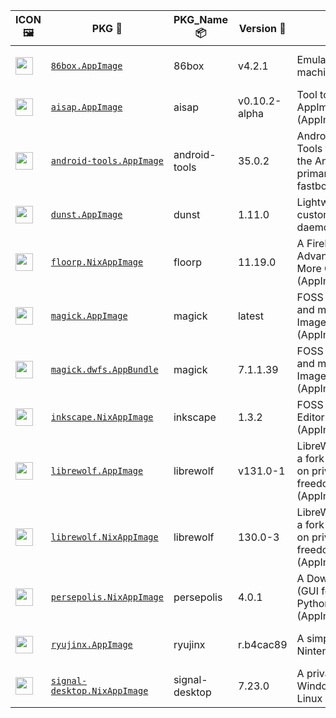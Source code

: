 |ICON 🖼️|PKG 📀|PKG_Name 📦|Version 🧬| Description ℹ️|Note ⚠️|Homepage 🌐|Source 📡|Size 💾|SHA256SUM 🔐|B3SUM 🔐|Script ⚙️|Log 🧾|
| ---- | ---- | ---- | ---- | ---- | ---- | ---- | ---- | ---- | ---- | ---- | ---- | ---- |
| <img src="https://pkg.ajam.dev/aarch64-Linux/86box.icon.png" width="28" height="28"> | [`86box.AppImage`](https://pkg.ajam.dev/aarch64-Linux/86box.AppImage) | 86box | v4.2.1 | Emulator of x86-based machines (AppImage) | You need to download ROMS (https://86box.readthedocs.io/en/latest/usage/roms.html)<br>(CI_VERIFIED: https://github.com/86Box/86Box/actions) | [https://86box.readthedocs.io](https://86box.readthedocs.io) | [https://github.com/86Box/86Box](https://github.com/86Box/86Box) |54.21 MB | `3ba06cb597b7626a3773cf955476df8dc237f2deb39f124e87dcce81e0516df8` | `80406afb0bc90f436d85fe24f086e7bcd6a31fe79e6c70ed7518a08deec8342e` | https://github.com/Azathothas/Toolpacks-Extras/blob/main/.github/scripts/aarch64-Linux/pkgs/86box.sh | https://pkg.ajam.dev/aarch64-Linux/86box.log | emulator,hypervisor |
| <img src="https://pkg.ajam.dev/aarch64-Linux/aisap.icon.png" width="28" height="28"> | [`aisap.AppImage`](https://pkg.ajam.dev/aarch64-Linux/aisap.AppImage) | aisap | v0.10.2-alpha | Tool to make sandboxing AppImages easy (AppImage , shImg) | This PKG was built from Source using appimagetool (CI_VERIFIED: https://github.com/mgord9518/aisap/actions) | [https://github.com/mgord9518/aisap](https://github.com/mgord9518/aisap) | [https://github.com/mgord9518/aisap](https://github.com/mgord9518/aisap) |2.5 MB | `e379bfe93410ace766a9f7990e844ec84173ec48fc286f034caaad64eb574037` | `cc3b3b5508d5c0ab3421d0059f3d19874cda45e4b5646503bfff4e0c5db5bf5a` | https://github.com/Azathothas/Toolpacks-Extras/blob/main/.github/scripts/aarch64-Linux/pkgs/aisap.sh | https://pkg.ajam.dev/aarch64-Linux/aisap.log | cli,sandbox |
| <img src="https://pkg.ajam.dev/aarch64-Linux/android-tools.icon.png" width="28" height="28"> | [`android-tools.AppImage`](https://pkg.ajam.dev/aarch64-Linux/android-tools.AppImage) | android-tools | 35.0.2 | Android SDK Platform-Tools that interface with the Android platform, primarily adb and fastboot (AppImage) | This PKG was built from Source using go-appimagetool, BUT the src has no CI (CI_VERIFIED: NONE) | [https://developer.android.com/tools/releases/platform-tools](https://developer.android.com/tools/releases/platform-tools) | [https://github.com/lzhiyong/android-sdk-tools](https://github.com/lzhiyong/android-sdk-tools) |11.06 MB | `c9b95554386d65b639c1ae43d07e90e10eae5e60f159741ddea4ad7895e0614e` | `caab700ed9fcf73265d9c5a63c6b8017527a664e83c23608a3ab851e34762f8f` | https://github.com/Azathothas/Toolpacks-Extras/blob/main/.github/scripts/aarch64-Linux/pkgs/android-tools.sh | https://pkg.ajam.dev/aarch64-Linux/android-tools.log | android,utility |
| <img src="https://pkg.ajam.dev/aarch64-Linux/dunst.icon.png" width="28" height="28"> | [`dunst.AppImage`](https://pkg.ajam.dev/aarch64-Linux/dunst.AppImage) | dunst | 1.11.0 | Lightweight and customizable notification daemon (AppImage) | This PKG was built from Source using go-appimagetool | [https://dunst-project.org](https://dunst-project.org) | [https://github.com/dunst-project/dunst](https://github.com/dunst-project/dunst) |12.27 MB | `05bd28dc1af41e2fcb070eeb142472c9884d15884925716b2bcfbf9c305b45e3` | `3fe46046fc556ac9a8cf69a3c026413d700ab9a8f4fad3f61cec33b6326cfe9c` | https://github.com/Azathothas/Toolpacks-Extras/blob/main/.github/scripts/aarch64-Linux/pkgs/dunst.sh | https://pkg.ajam.dev/aarch64-Linux/dunst.log | daemon,notification |
| <img src="https://pkg.ajam.dev/aarch64-Linux/floorp.icon.png" width="28" height="28"> | [`floorp.NixAppImage`](https://pkg.ajam.dev/aarch64-Linux/floorp.NixAppImage) | floorp | 11.19.0 | A FireFox Fork with Advanced Features & More Customization (AppImage,NixAppImage) | This PKG has Multiple Formats (CI_VERIFIED: https://github.com/Floorp-Projects/Floorp/actions) | [https://floorp.app](https://floorp.app) | [https://github.com/Floorp-Projects/Floorp](https://github.com/Floorp-Projects/Floorp) |355.52 MB | `d229afccae6f12512a6a9126566d0aef89ceecf4ac5284f22fd683681e59f7f3` | `82b993b9bd93ffe12b88a5c7d444066363abde2c749b3c7e7d2d8242d6ca7ac5` | https://github.com/Azathothas/Toolpacks-Extras/blob/main/.github/scripts/aarch64-Linux/pkgs/floorp.sh | https://pkg.ajam.dev/aarch64-Linux/floorp.log | browser,firefox-fork |
| <img src="https://pkg.ajam.dev/aarch64-Linux/imagemagick.icon.png" width="28" height="28"> | [`magick.AppImage`](https://pkg.ajam.dev/aarch64-Linux/magick.AppImage) | magick | latest | FOSS suite for editing and manipulating Digital Images & Files (AppImage , AppBundle) | This PKG has Multiple Formats <br>(CI_VERIFIED: https://github.com/ImageMagick/ImageMagick/actions) | [https://imagemagick.org](https://imagemagick.org) | [https://github.com/ImageMagick/ImageMagick](https://github.com/ImageMagick/ImageMagick) |63.04 MB | `e126181f85e49b20b19052cd8995dea4901730e3b96ee487d1a9f9226ad3a57a` | `00e61be4a548093f50d1ac722d9c30973c81928eaeb90eb70ccb2aa091f9abfc` | https://github.com/Azathothas/Toolpacks-Extras/blob/main/.github/scripts/aarch64-Linux/pkgs/imagemagick.sh | https://pkg.ajam.dev/aarch64-Linux/imagemagick.log | graphics |
| <img src="https://pkg.ajam.dev/aarch64-Linux/imagemagick.icon.png" width="28" height="28"> | [`magick.dwfs.AppBundle`](https://pkg.ajam.dev/aarch64-Linux/magick.dwfs.AppBundle) | magick | 7.1.1.39 | FOSS suite for editing and manipulating Digital Images & Files (AppImage , AppBundle) | This PKG has Multiple Formats <br>(CI_VERIFIED: https://github.com/ImageMagick/ImageMagick/actions) | [https://imagemagick.org](https://imagemagick.org) | [https://github.com/ImageMagick/ImageMagick](https://github.com/ImageMagick/ImageMagick) |19.57 MB | `9ceb41998f2c487ecfefd26bd9ee5d69e413d91b010e084f2f31bf3d07676c4c` | `cbafa9af838ef3899d060bafa70f5e3de958b4b4197de15722dfcbf1725fdbe7` | https://github.com/Azathothas/Toolpacks-Extras/blob/main/.github/scripts/aarch64-Linux/pkgs/imagemagick.sh | https://pkg.ajam.dev/aarch64-Linux/imagemagick.log | graphics |
| <img src="https://pkg.ajam.dev/aarch64-Linux/inkscape.icon.png" width="28" height="28"> | [`inkscape.NixAppImage`](https://pkg.ajam.dev/aarch64-Linux/inkscape.NixAppImage) | inkscape | 1.3.2 | FOSS Vector Graphics Editor (AppImage,NixAppImage) | This PKG has Multiple Formats (CI_VERIFIED: https://gitlab.com/inkscape/inkscape/-/pipelines) | [https://inkscape.org](https://inkscape.org) | [https://gitlab.com/inkscape/inkscape](https://gitlab.com/inkscape/inkscape) |245.71 MB | `2c6e6ff7d9bf40a7ef0a2654f6e04c95959d57852332d481d1c7afce104c9dd5` | `d7d9d2bef182f87e11f2cd9e936e8a41938f0cbe538ed762c1542adf4b4a080d` | https://github.com/Azathothas/Toolpacks-Extras/blob/main/.github/scripts/aarch64-Linux/pkgs/inkscape.sh | https://pkg.ajam.dev/aarch64-Linux/inkscape.log | graphics,multimedia |
| <img src="https://pkg.ajam.dev/aarch64-Linux/librewolf.icon.png" width="28" height="28"> | [`librewolf.AppImage`](https://pkg.ajam.dev/aarch64-Linux/librewolf.AppImage) | librewolf | v131.0-1 | LibreWolf Web Browser is a fork of Firefox, focused on privacy, security and freedom (AppImage,NixAppImage) | This PKG has Multiple Formats (CI_VERIFIED: https://gitlab.com/librewolf-community/browser/appimage/-/pipelines) | [https://librewolf.net](https://librewolf.net) | [https://gitlab.com/librewolf-community/browser](https://gitlab.com/librewolf-community/browser) |88.39 MB | `e62be95947b099d0b4a3a906625fb2ea0c4449965e8c293dbd0b66cae985e1b2` | `4dfe4474a7062d897bae26fec0531f6f54e2ebd90d009be64370f51f57c234f5` | https://github.com/Azathothas/Toolpacks-Extras/blob/main/.github/scripts/aarch64-Linux/pkgs/librewolf.sh | https://pkg.ajam.dev/aarch64-Linux/librewolf.log | browser,privacy |
| <img src="https://pkg.ajam.dev/aarch64-Linux/librewolf.icon.png" width="28" height="28"> | [`librewolf.NixAppImage`](https://pkg.ajam.dev/aarch64-Linux/librewolf.NixAppImage) | librewolf | 130.0-3 | LibreWolf Web Browser is a fork of Firefox, focused on privacy, security and freedom (AppImage,NixAppImage) | This PKG has Multiple Formats (CI_VERIFIED: https://gitlab.com/librewolf-community/browser/appimage/-/pipelines) | [https://librewolf.net](https://librewolf.net) | [https://gitlab.com/librewolf-community/browser](https://gitlab.com/librewolf-community/browser) |334.29 MB | `a8ff66607f08fff45e3eca97c4460d86a025ad69d23c7936716b9ba7a584a646` | `0e430eeee0c703112e56f37489cdef5dd378fdba04fdfad684fd0f8b44690c87` | https://github.com/Azathothas/Toolpacks-Extras/blob/main/.github/scripts/aarch64-Linux/pkgs/librewolf.sh | https://pkg.ajam.dev/aarch64-Linux/librewolf.log | browser,privacy |
| <img src="https://pkg.ajam.dev/aarch64-Linux/persepolis.icon.png" width="28" height="28"> | [`persepolis.NixAppImage`](https://pkg.ajam.dev/aarch64-Linux/persepolis.NixAppImage) | persepolis | 4.0.1 | A Download Manager (GUI for aria2) written in Python (AppImage,NixAppImage) | (CI_VERIFIED: NONE) | [https://persepolisdm.github.io](https://persepolisdm.github.io) | [https://github.com/persepolisdm/persepolis](https://github.com/persepolisdm/persepolis) |214.39 MB | `1696d2110177ffb13bd7d852a85371c3a1a47c381508eb06349cda8f2468fb39` | `fd3c7d54a3e5fec3c1c07de606a95739bd205e0b38915a65d0646c0dac730251` | https://github.com/Azathothas/Toolpacks-Extras/blob/main/.github/scripts/aarch64-Linux/pkgs/persepolis.sh | https://pkg.ajam.dev/aarch64-Linux/persepolis.log | downloader,multimedia |
| <img src="https://pkg.ajam.dev/aarch64-Linux/ryujinx.icon.png" width="28" height="28"> | [`ryujinx.AppImage`](https://pkg.ajam.dev/aarch64-Linux/ryujinx.AppImage) | ryujinx | r.b4cac89 | A simple, experimental Nintendo Switch emulator | (CI_VERIFIED: https://github.com/ryujinx-mirror/ryujinx/actions) | [https://github.com/ryujinx-mirror/ryujinx](https://github.com/ryujinx-mirror/ryujinx) | [https://github.com/ryujinx-mirror/ryujinx](https://github.com/ryujinx-mirror/ryujinx) |24.25 MB | `bccab55187c0c38c44988525268db9bc8e4cb5d64f87ebde5df2b1553723b3ad` | `cd1af79d4e3226ba4355f893a8f4936681439a018d74e699e6c98e32486d0a72` | https://github.com/Azathothas/Toolpacks-Extras/blob/main/.github/scripts/aarch64-Linux/pkgs/ryujinx.sh | https://pkg.ajam.dev/aarch64-Linux/ryujinx.log | emulator |
| <img src="https://pkg.ajam.dev/aarch64-Linux/signal-desktop.icon.png" width="28" height="28"> | [`signal-desktop.NixAppImage`](https://pkg.ajam.dev/aarch64-Linux/signal-desktop.NixAppImage) | signal-desktop | 7.23.0 | A private messenger for Windows, macOS, and Linux (NixAppImage) | Requires --no-sandbox to run<br>(CI_VERIFIED: https://github.com/signalapp/Signal-Desktop/actions) | [https://signal.org](https://signal.org) | [https://github.com/signalapp/Signal-Desktop](https://github.com/signalapp/Signal-Desktop) |414.96 MB | `ed0ad92cd041affc87d30e4fc72ead7dd012bd4669bbd01d9fa654e5d3272a4c` | `1b6d6ec5e8fde1fe4e6c056ba9fae39d85b28cbe94d1af6de348aa6c04d69bb7` | https://github.com/Azathothas/Toolpacks-Extras/blob/main/.github/scripts/aarch64-Linux/pkgs/signal-desktop.sh | https://pkg.ajam.dev/aarch64-Linux/signal-desktop.log | messenger,privacy |
